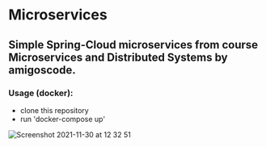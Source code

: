 # Microservices

## Simple Spring-Cloud microservices from course Microservices and Distributed Systems by amigoscode.

### Usage (docker):
- clone this repository
- run 'docker-compose up'

![Screenshot 2021-11-30 at 12 32 51](https://user-images.githubusercontent.com/40702606/144061535-7a42e85b-59d6-4f7f-9c35-18a48b49e6de.png)
